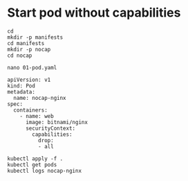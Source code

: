 # Start pod without capabilities 

```
cd
mkdir -p manifests
cd manifests
mkdir -p nocap
cd nocap
```

```
nano 01-pod.yaml
```

```
apiVersion: v1
kind: Pod
metadata:
  name: nocap-nginx 
spec:
  containers:
    - name: web
      image: bitnami/nginx 
      securityContext:
        capabilities:
          drop:
          - all
```


```
kubectl apply -f .
kubectl get pods
kubectl logs nocap-nginx
```
